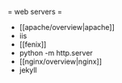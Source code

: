 = web servers =

* [[apache/overview|apache]]
* iis
* [[fenix]]
* python -m http.server
* [[nginx/overview|nginx]]
* jekyll
